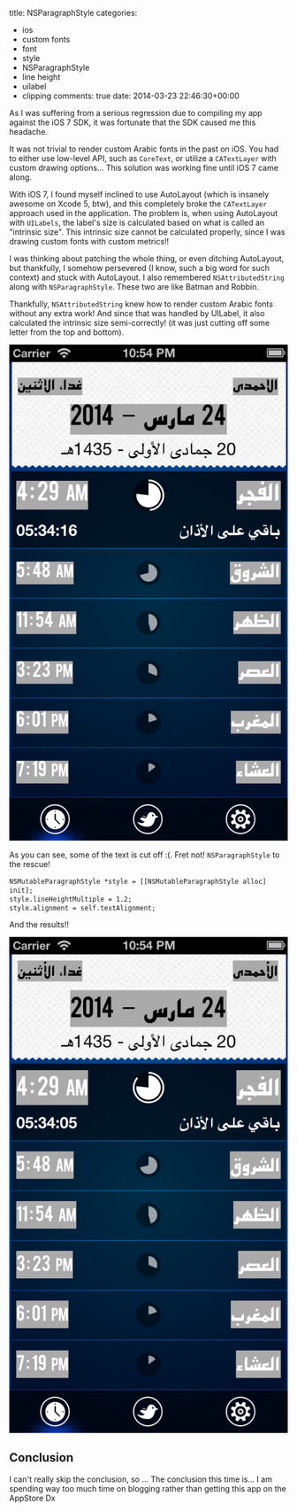 title: NSParagraphStyle
categories:
- ios
- custom fonts
- font
- style
- NSParagraphStyle
- line height
- uilabel
- clipping
comments: true
date: 2014-03-23 22:46:30+00:00

As I was suffering from a serious regression due to compiling my app against the iOS 7 SDK, it was fortunate that the SDK caused me this headache.

It was not trivial to render custom Arabic fonts in the past on iOS. You had to either use low-level API, such as `CoreText`, or utilize a `CATextLayer` with custom drawing options... This solution was working fine until iOS 7 came along.

With iOS 7, I found myself inclined to use AutoLayout (which is insanely awesome on Xcode 5, btw), and this completely broke the `CATextLayer` approach used in the application. The problem is, when using AutoLayout with `UILabels`, the label's size is calculated based on what is called an "intrinsic size". This intrinsic size cannot be calculated properly, since I was drawing custom fonts with custom metrics!!

I was thinking about patching the whole thing, or even ditching AutoLayout, but thankfully, I somehow persevered (I know, such a big word for such context) and stuck with AutoLayout. I also remembered `NSAttributedString` along with `NSParagraphStyle`. These two are like Batman and Robbin.

Thankfully, `NSAttributedString` knew how to render custom Arabic fonts without any extra work! And since that was handled by UILabel, it also calculated the intrinsic size semi-correctly! (it was just cutting off some letter from the top and bottom).

![image](/images/bad-text.png)

As you can see, some of the text is cut off :(. Fret not! `NSParagraphStyle` to the rescue!

```objc
NSMutableParagraphStyle *style = [[NSMutableParagraphStyle alloc] init];
style.lineHeightMultiple = 1.2;
style.alignment = self.textAlignment;

```

And the results!!

![image](/images/good-text.png)

## Conclusion

I can't really skip the conclusion, so ... The conclusion this time is... I am spending way too much time on blogging rather than getting this app on the AppStore Dx
